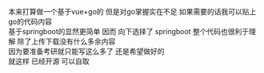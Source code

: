 本来打算做一个基于vue+go的 但是对go掌握实在不足 如果需要的话我可以贴上go的代码内容  
基于springboot的显然更简单 因而 向下选择了 springboot 整个代码也很利于理解 除了上传下载没有什么多余内容  
因为要准备考研就只能写这么多了 还是希望做好的  
就这样 已经开源 可以自取
